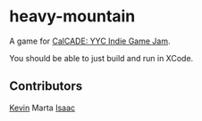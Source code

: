 # heavy-mountain

A game for [CalCADE: YYC Indie Game Jam][1].

You should be able to just build and run in XCode.

[1]: https://www.meetup.com/Calgary-Game-Developers/events/235106939/

## Contributors

[Kevin](http://greyscreen.bandcamp.com)
Marta
[Isaac](http://github.com/isaacazuelos)

